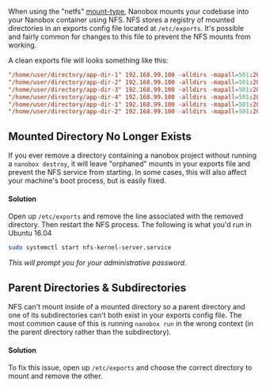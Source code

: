 When using the "netfs" [mount-type](/local-config/nanobox-config-yml/#mount-type), Nanobox mounts your codebase into your Nanobox container using NFS. NFS stores a registry of mounted directories in an exports config file located at `/etc/exports`. It's possible and fairly common for changes to this file to prevent the NFS mounts from working.

A clean exports file will looks something like this:

```conf
"/home/user/directory/app-dir-1" 192.168.99.100 -alldirs -mapall=501:20
"/home/user/directory/app-dir-2" 192.168.99.100 -alldirs -mapall=501:20
"/home/user/directory/app-dir-3" 192.168.99.100 -alldirs -mapall=501:20
"/home/user/directory/app-dir-4" 192.168.99.100 -alldirs -mapall=501:20
"/home/user/directory/app-dir-1" 192.168.99.100 -alldirs -mapall=501:20
"/home/user/directory/app-dir-2" 192.168.99.100 -alldirs -mapall=501:20
```

## Mounted Directory No Longer Exists
If you ever remove a directory containing a nanobox project without running a `nanobox destroy`, it will leave "orphaned" mounts in your exports file and prevent the NFS service from starting. In some cases, this will also affect your machine's boot process, but is easily fixed.

#### Solution
Open up `/etc/exports` and remove the line associated with the removed directory. Then restart the NFS process. The following is what you'd run in Ubuntu 16.04

```bash
sudo systemctl start nfs-kernel-server.service
```

*This will prompt you for your administrative password.*

## Parent Directories & Subdirectories
NFS can't mount inside of a mounted directory so a parent directory and one of its subdirectories can't both exist in your exports config file. The most common cause of this is running `nanobox run` in the wrong context (in the parent directory rather than the subdirectory).

#### Solution
To fix this issue, open up `/etc/exports` and choose the correct directory to mount and remove the other.
